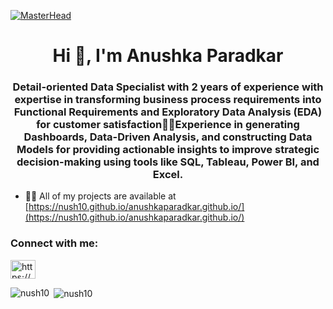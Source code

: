 [![MasterHead](https://nielseniq.com/wp-content/uploads/sites/4/2021/02/data-science-icon-animation-banner-clockwise-3.gif)](https://github.com/nush10)

<h1 align="center">Hi 👋, I'm Anushka Paradkar</h1>
<h3 align="center">Detail-oriented Data Specialist with 2 years of experience with expertise in transforming business process requirements into Functional Requirements and Exploratory Data Analysis (EDA) for customer satisfactionExperience in generating Dashboards, Data-Driven Analysis, and constructing Data Models for providing actionable insights to improve strategic decision-making using tools like SQL, Tableau, Power BI, and Excel.</h3>

- 👨‍💻 All of my projects are available at [https://nush10.github.io/anushkaparadkar.github.io/](https://nush10.github.io/anushkaparadkar.github.io/)

<h3 align="left">Connect with me:</h3>
<p align="left">
<a href="https://linkedin.com/in/https://www.linkedin.com/in/paradkaranu/" target="blank"><img align="center" src="https://raw.githubusercontent.com/rahuldkjain/github-profile-readme-generator/master/src/images/icons/Social/linked-in-alt.svg" alt="https://www.linkedin.com/in/paradkaranu/" height="30" width="40" /></a>
</p>

<p><img align="left" src="https://github-readme-stats.vercel.app/api/top-langs?username=nush10&show_icons=true&locale=en&layout=compact" alt="nush10" /></p>

<p>&nbsp;<img align="center" src="https://github-readme-stats.vercel.app/api?username=nush10&show_icons=true&locale=en" alt="nush10" /></p>
